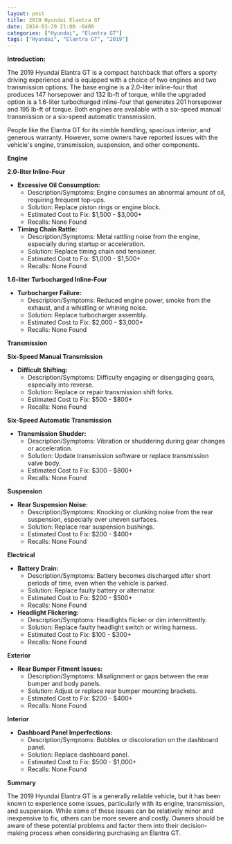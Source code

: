 ```yaml
---
layout: post
title: 2019 Hyundai Elantra GT
date: 2024-03-29 21:00 -0400
categories: ["Hyundai", "Elantra GT"]
tags: ["Hyundai", "Elantra GT", "2019"]
---
```

**Introduction:**

The 2019 Hyundai Elantra GT is a compact hatchback that offers a sporty driving experience and is equipped with a choice of two engines and two transmission options. The base engine is a 2.0-liter inline-four that produces 147 horsepower and 132 lb-ft of torque, while the upgraded option is a 1.6-liter turbocharged inline-four that generates 201 horsepower and 195 lb-ft of torque. Both engines are available with a six-speed manual transmission or a six-speed automatic transmission.

People like the Elantra GT for its nimble handling, spacious interior, and generous warranty. However, some owners have reported issues with the vehicle's engine, transmission, suspension, and other components.

**Engine**

**2.0-liter Inline-Four**

* **Excessive Oil Consumption:**
    * Description/Symptoms: Engine consumes an abnormal amount of oil, requiring frequent top-ups.
    * Solution: Replace piston rings or engine block.
    * Estimated Cost to Fix: $1,500 - $3,000+
    * Recalls: None Found
* **Timing Chain Rattle:**
    * Description/Symptoms: Metal rattling noise from the engine, especially during startup or acceleration.
    * Solution: Replace timing chain and tensioner.
    * Estimated Cost to Fix: $1,000 - $1,500+
    * Recalls: None Found

**1.6-liter Turbocharged Inline-Four**

* **Turbocharger Failure:**
    * Description/Symptoms: Reduced engine power, smoke from the exhaust, and a whistling or whining noise.
    * Solution: Replace turbocharger assembly.
    * Estimated Cost to Fix: $2,000 - $3,000+
    * Recalls: None Found

**Transmission**

**Six-Speed Manual Transmission**

* **Difficult Shifting:**
    * Description/Symptoms: Difficulty engaging or disengaging gears, especially into reverse.
    * Solution: Replace or repair transmission shift forks.
    * Estimated Cost to Fix: $500 - $800+
    * Recalls: None Found

**Six-Speed Automatic Transmission**

* **Transmission Shudder:**
    * Description/Symptoms: Vibration or shuddering during gear changes or acceleration.
    * Solution: Update transmission software or replace transmission valve body.
    * Estimated Cost to Fix: $300 - $800+
    * Recalls: None Found

**Suspension**

* **Rear Suspension Noise:**
    * Description/Symptoms: Knocking or clunking noise from the rear suspension, especially over uneven surfaces.
    * Solution: Replace rear suspension bushings.
    * Estimated Cost to Fix: $200 - $400+
    * Recalls: None Found

**Electrical**

* **Battery Drain:**
    * Description/Symptoms: Battery becomes discharged after short periods of time, even when the vehicle is parked.
    * Solution: Replace faulty battery or alternator.
    * Estimated Cost to Fix: $200 - $500+
    * Recalls: None Found
* **Headlight Flickering:**
    * Description/Symptoms: Headlights flicker or dim intermittently.
    * Solution: Replace faulty headlight switch or wiring harness.
    * Estimated Cost to Fix: $100 - $300+
    * Recalls: None Found

**Exterior**

* **Rear Bumper Fitment Issues:**
    * Description/Symptoms: Misalignment or gaps between the rear bumper and body panels.
    * Solution: Adjust or replace rear bumper mounting brackets.
    * Estimated Cost to Fix: $200 - $400+
    * Recalls: None Found

**Interior**

* **Dashboard Panel Imperfections:**
    * Description/Symptoms: Bubbles or discoloration on the dashboard panel.
    * Solution: Replace dashboard panel.
    * Estimated Cost to Fix: $500 - $1,000+
    * Recalls: None Found

**Summary**

The 2019 Hyundai Elantra GT is a generally reliable vehicle, but it has been known to experience some issues, particularly with its engine, transmission, and suspension. While some of these issues can be relatively minor and inexpensive to fix, others can be more severe and costly. Owners should be aware of these potential problems and factor them into their decision-making process when considering purchasing an Elantra GT.
